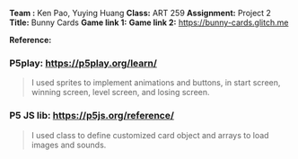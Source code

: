 **Team :** Ken Pao, Yuying Huang
**Class:** ART 259
**Assignment:** Project 2
**Title:** Bunny Cards
**Game link 1:** <TBD>
**Game link 2:** https://bunny-cards.glitch.me

**Reference:**
### P5play: https://p5play.org/learn/
> I used sprites to implement animations and buttons, in start screen, winning screen, level screen, and losing screen.

### P5 JS lib: https://p5js.org/reference/
> I used class to define customized card object and arrays to load images and sounds.

